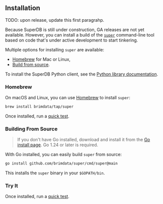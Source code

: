 ## Installation

TODO: upon release, update this first paragrahp.

Because SuperDB is still under construction, GA releases are not yet available.
However, you can install a build of the [`super`](https://superdb.org/docs/commands/super)
command-line tool based on code that's under active development to start
tinkering.

Multiple options for installing `super` are available:
* [Homebrew](#homebrew) for Mac or Linux,
* [Build from source](#building-from-source).

To install the SuperDB Python client, see the
[Python library documentation](../libraries/python.md).

### Homebrew

On macOS and Linux, you can use [Homebrew](https://brew.sh/) to install `super`:

```bash
brew install brimdata/tap/super
```
Once installed, run a [quick test](#quick-tests).

### Building From Source

> If you don't have Go installed, download and install it from the
> [Go install page](https://golang.org/doc/install). Go 1.24 or later is
> required.

With Go installed, you can easily build `super` from source:

```bash
go install github.com/brimdata/super/cmd/super@main
```

This installs the `super` binary in your `$GOPATH/bin`.

### Try It

Once installed, run a [quick test](hello-world.md).
